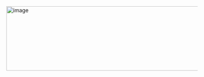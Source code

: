 <img width="612" height="170" alt="image" src="https://github.com/user-attachments/assets/38b51f75-a119-4564-8b45-638222fbdedd" />
